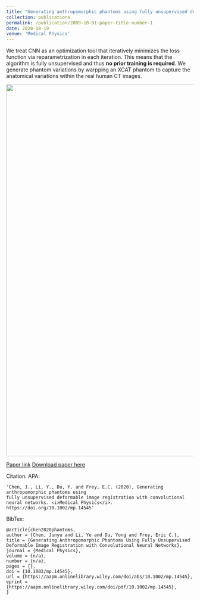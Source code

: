 ```yaml
---
title: "Generating anthropomorphic phantoms using fully unsupervised deformable image registration with convolutional neural networks"
collection: publications
permalink: /publication/2009-10-01-paper-title-number-1
date: 2020-10-19
venue: 'Medical Physics'
---
```



We treat CNN as an optimization tool that iteratively minimizes the loss function via reparametrization in each iteration. This means that the algorithm is fully unsupervised and thus **no prior training is required**. We generate phantom variations by warpping an XCAT phantom to capture the anatomical variations within the real human CT images.

<img src="https://github.com/junyuchen245/junyuchen245.github.io/blob/master/images/MedPhy_phantom.jpg" width="1000"/>

[Paper link](https://aapm.onlinelibrary.wiley.com/doi/abs/10.1002/mp.14545)
[Download paper here](http://junyuchen245.github.io/files/Phantoms_2020_MedPhy.pdf)

Citation:
APA:
    
    'Chen, J., Li, Y., Du, Y. and Frey, E.C. (2020), Generating anthropomorphic phantoms using 
    fully unsupervised deformable image registration with convolutional neural networks. <i>Medical Physics</i>. https://doi.org/10.1002/mp.14545'
BibTex:

    @article{chen2020phantoms,
    author = {Chen, Junyu and Li, Ye and Du, Yong and Frey, Eric C.},
    title = {Generating Anthropomorphic Phantoms Using Fully Unsupervised Deformable Image Registration with Convolutional Neural Networks},
    journal = {Medical Physics},
    volume = {n/a},
    number = {n/a},
    pages = {},
    doi = {10.1002/mp.14545},
    url = {https://aapm.onlinelibrary.wiley.com/doi/abs/10.1002/mp.14545},
    eprint = {https://aapm.onlinelibrary.wiley.com/doi/pdf/10.1002/mp.14545},
    }
